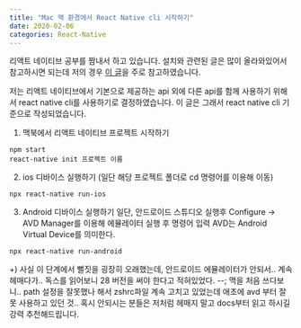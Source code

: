 ```yaml
---
title: "Mac 맥 환경에서 React Native cli 시작하기"
date: 2020-02-06
categories: React-Native
---
```


리액트 네이티브 공부를 짬내서 하고 있습니다. 설치와 관련된 글은 많이 올라와있어서 참고하시면 되는데 저의 경우 
[이 글](https://dev-yakuza.github.io/ko/react-native/install-on-mac/)을 주로 참고하였습니다.

저는 리액트 네이티브에서 기본으로 제공하는 api 외에 다른 api를 함께 사용하기 위해서 react native cli를 사용하기로 결정하였습니다.
이 글은 그래서 react native cli 기준으로 작성되었습니다.

1. 맥북에서 리액트 네이티브 프로젝트 시작하기
```
npm start
react-native init 프로젝트 이름
```

2. ios 디바이스 실행하기 (일단 해당 프로젝트 폴더로 cd 명령어를 이용해 이동)
```
npx react-native run-ios
```

3. Android 디바이스 실행하기
일단, 안드로이드 스튜디오 실행후 Configure -> AVD Manager를 이용해 에뮬레이터 실행 후 명령어 입력
AVD는 Android Virtual Device를 의미한다.
```
npx react-native run-android
```
+) 사실 이 단계에서 뻘짓을 굉장히 오래했는데, 안드로이드 에뮬레이터가 안되서.. 계속 헤매다가.. 독스를 읽어보니 28 버전을 써야 한다고
적혀있었다. --; 맥을 처음 쓰다보니.. path 설정을 잘못했나 해서 zshrc파일 계속 고치고 있었는데 애초에 avd 부터 잘못 사용하고 있던 것..
혹시 안되시는 분들은 저처럼 헤매지 말고 docs부터 읽고 하시길 강력 추천해드립니다.

